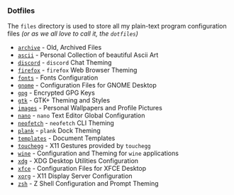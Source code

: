 ### Dotfiles

The `files` directory is used to store all my plain-text program configuration files _(or as we all love to call it, the `dotfiles`)_

- [`archive`](./archive) - Old, Archived Files
- [`ascii`](./ascii) - Personal Collection of beautiful Ascii Art
- [`discord`](./discord) - `discord` Chat Theming
- [`firefox`](./firefox) - `firefox` Web Browser Theming
- [`fonts`](./fonts) - Fonts Configuration
- [`gnome`](./gnome) - Configuration Files for GNOME Desktop
- [`gpg`](./gpg) - Encrypted GPG Keys
- [`gtk`](./gtk) - GTK+ Theming and Styles
- [`images`](./images) - Personal Wallpapers and Profile Pictures
- [`nano`](./nano) - `nano` Text Editor Global Configuration
- [`neofetch`](./neofetch) - `neofetch` CLI Theming
- [`plank`](./plank) - `plank` Dock Theming
- [`templates`](./templates) - Document Templates
- [`touchegg`](./touchegg) - X11 Gestures provided by `touchegg`
- [`wine`](./wine) - Configuration and Theming for `wine` applications
- [`xdg`](./xdg) - XDG Desktop Utilities Configuration
- [`xfce`](./xfce) - Configuration Files for XFCE Desktop
- [`xorg`](./xorg) - X11 Display Server Configuration
- [`zsh`](./zsh) - Z Shell Configuration and Prompt Theming
